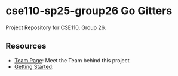# cse110-sp25-group26 Go Gitters
Project Repository for CSE110, Group 26.

## Resources
- [Team Page](/admin/team.md): Meet the Team behind this project
- [Getting Started](/doc/GETTINGSTARTED.md): 

